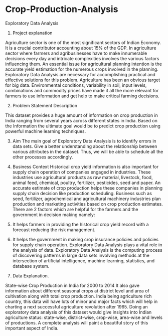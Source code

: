 # Crop-Production-Analysis

Exploratory Data Analysis

1.	Project explanation

Agriculture sector is one of the most significant sectors of Indian Economy. It is a crucial contributor accounting about 15% of the GDP. In agriculture sector where farmers and agribusinesses have to make innumerable decisions every day and intricate complexities involves the various factors influencing them. 
An essential issue for agricultural planning intention is the accurate yield estimation for the numerous crops involved in the planning. Exploratory Data Analysis are necessary for accomplishing practical and effective solutions for this problem. Agriculture has been an obvious target for big data. Environmental conditions, variability in soil, input levels, combinations and commodity prices have made it all the more relevant for farmers to use information and get help to make critical farming decisions.

2.	Problem Statement Description

This dataset provides a huge amount of information on crop production in India ranging from several years across different states in India. Based on the Information the ultimate goal would be to predict crop production using powerful machine learning techniques.

3.	Aim
The main goal of Exploratory Data Analysis is to identify errors in data sets. Give a better understanding about the relationship between various attributes in the dataset. Thus, we will be able to schedule all the other processes accordingly.
4.	Business Context
Historical crop yield information is also important for supply chain operation of companies engaged in industries. These industries use agricultural products as raw material, livestock, food, animal feed, chemical, poultry, fertilizer, pesticides, seed and paper.
 An accurate estimate of crop production helps these companies in planning supply chain decision like production scheduling.
Business such as seed, fertilizer, agrochemical and agricultural machinery industries plan production and marketing activities based on crop production estimates. 
There are 2 factors which are helpful for the farmers and the government in decision making namely:
1.	It helps farmers in providing the historical crop yield record with a forecast reducing the risk management.

2.	It helps the government in making crop insurance policies and policies for supply chain operation.
Exploratory Data Analysis plays a vital role in the analysis of data. Exploratory Data Analysis is the computing process of discovering patterns in large data sets involving methods at the intersection of artificial intelligence, machine learning, statistics, and database system.
5.	Data Explanation.
 
State-wise Crop Production in India for 2000 to 2014
It also gave information about different seasonal crops at district level and area of cultivation along with total crop production. India being agriculture rich country, this data will have lots of minor and major facts which will help in charting a next successful agriculture revolution after 1965. 
Doing an exploratory data analysis of this dataset would give insights into Indian agriculture status: state-wise, district-wise, crop-wise, area-wise and levels of productions. A complete analysis will paint a beautiful story of this important aspect of India.

